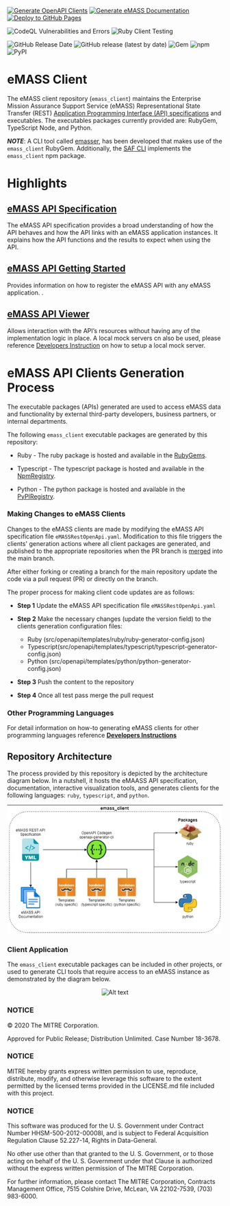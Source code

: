 [![Generate OpenAPI Clients](https://github.com/mitre/emass_client/actions/workflows/generate-clients.yml/badge.svg)](https://github.com/mitre/emass_client/actions/workflows/generate-clients.yml) [![Generate eMASS Documentation](https://github.com/mitre/emass_client/actions/workflows/generate_docs.yml/badge.svg)](https://github.com/mitre/emass_client/actions/workflows/generate_docs.yml) [![Deploy to GitHub Pages](https://github.com/mitre/emass_client/actions/workflows/gh-pages.yml/badge.svg)](https://github.com/mitre/emass_client/actions/workflows/gh-pages.yml)

![CodeQL Vulnerabilities and Errors](https://github.com/mitre/emass_client/actions/workflows/codeql-analysis.yml/badge.svg) ![Ruby Client Testing](https://github.com/mitre/emass_client/actions/workflows/test-ruby-client.yml/badge.svg) 

![GitHub Release Date](https://img.shields.io/github/release-date/mitre/emass_client?label=Release%20Date&logo=github&color=blue) ![GitHub release (latest by date)](https://img.shields.io/github/v/release/mitre/emass_client?label=Release%20Version&logo=github) ![Gem](https://img.shields.io/gem/v/emass_client?label=gem%20version&logo=ruby&logoColor=red) ![npm](https://img.shields.io/npm/v/@mitre/emass_client?label=npm%20version&logo=npm) ![PyPI](https://img.shields.io/pypi/v/emass-client-api?label=pypi%20version&logo=pypi&logoColor=yellow)

# eMASS Client
The eMASS client repository (```emass_client```) maintains the Enterprise Mission Assurance Support Service (eMASS) Representational State Transfer (REST) [Application Programming Interface (API) specifications](/docs/eMASS_API_Documentation.pdf) and executables. The executables packages currently provided are: RubyGem, TypeScript Node, and Python.

***NOTE***: A CLI tool called [emasser](https://github.com/mitre/emasser), has been developed that makes use of the ```emass_client``` RubyGem. Additionally, the [SAF CLI](https://github.com/mitre/saf#emass-api-cli) implements the `emass_client` npm package.

# Highlights
## [eMASS API Specification](https://mitre.github.io/emass_client/docs/redoc/)
The eMASS API specification provides a broad understanding of how the API behaves and how the API links with an eMASS application instances. It explains how the API functions and the results to expect when using the API.

## [eMASS API Getting Started](https://mitre.github.io/emass_client/docs/eMASSGettingStarted.md)
Provides information on how to register the eMASS API with any eMASS application.
    .

## [eMASS API Viewer](https://mitre.github.io/emass_client/docs/renderer/)
Allows interaction with the API’s resources without having any of the implementation logic in place. A local mock servers cn also be used, please reference [Developers Instruction](docs/developers.md) on how to setup a local mock server.


# eMASS API Clients Generation Process
The executable packages (APIs) generated are used to access eMASS data and functionality by external third-party developers, business partners, or internal departments.

The following ```emass_client``` executable packages are generated by this repository:
- Ruby - The ruby package is hosted and available in the [RubyGems](https://rubygems.org/gems/emass_client). 

- Typescript - The typescript package is hosted and available in the [NpmRegistry](https://www.npmjs.com/package/@mitre/emass_client).
  
- Python - The python package is hosted and available in the [PyPIRegistry](https://pypi.org/manage/project/emass-client-api/releases/).

### Making Changes to eMASS Clients
Changes to the eMASS clients are made by modifying the eMASS API specification file `eMASSRestOpenApi.yaml`. Modification to this file triggers the clients' generation actions where all client packages are generated, and published to the appropriate repositories when the PR branch is [merged](https://docs.github.com/en/pull-requests/collaborating-with-pull-requests/incorporating-changes-from-a-pull-request/merging-a-pull-request) into the main branch.

After either forking or creating a branch for the main repository update the code via a pull request (PR) or directly on the branch.

The proper process for making client code updates are as follows:

- **Step 1** 
  Update the eMASS API specification file `eMASSRestOpenApi.yaml`

- **Step 2**
  Make the necessary changes (update the version field) to the clients generation configuration files:
  - Ruby (src/openapi/templates/ruby/ruby-generator-config.json)
  - Typescript(src/openapi/templates/typescript/typescript-generator-config.json)
  - Python (src/openapi/templates/python/python-generator-config.json)
  
- **Step 3**
  Push the content to the repository
  
- **Step 4**
  Once all test pass merge the pull request


### Other Programming Languages
For detail information on how-to generating eMASS clients for other programming languages reference [**Developers Instructions**](docs/developers.md)


## Repository Architecture
The process provided by this repository is depicted by the architecture diagram below. In a nutshell, it hosts the eMAASS API specification, documentation, interactive visualization tools, and generates clients for the following languages: `ruby`,  `typescript`, and `python`. 
<div align="center">
  <img src="images/emass_client_architecture.jpg" alt="Alt text" title="Repository Architecture">
</div>

### Client Application
The ``emass_client`` executable packages can be included in other projects, or used to generate  CLI tools that require access to an eMASS instance as  demonstrated by the diagram below.
<div align="center">
  <img src="images/emass_client_applications.jpg" alt="Alt text" title="Client Architecture">
</div>

### NOTICE

© 2020 The MITRE Corporation.

Approved for Public Release; Distribution Unlimited. Case Number 18-3678.

### NOTICE

MITRE hereby grants express written permission to use, reproduce, distribute, modify, and otherwise leverage this software to the extent permitted by the licensed terms provided in the LICENSE.md file included with this project.

### NOTICE

This software was produced for the U. S. Government under Contract Number HHSM-500-2012-00008I, and is subject to Federal Acquisition Regulation Clause 52.227-14, Rights in Data-General.

No other use other than that granted to the U. S. Government, or to those acting on behalf of the U. S. Government under that Clause is authorized without the express written permission of The MITRE Corporation.

For further information, please contact The MITRE Corporation, Contracts Management Office, 7515 Colshire Drive, McLean, VA  22102-7539, (703) 983-6000.

